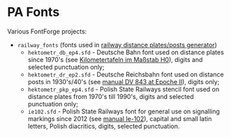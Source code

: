 # PA Fonts
Various FontForge projects:
* `railway_fonts` (fonts used in [railway distance plates/posts generator](https://github.com/SirGagarin/dist_plates_gen))
  * `hektometr_db_ep4.sfd` - Deutsche Bahn font used on distance plates since 1970's (see [Kilometertafeln im Maßstab H0](http://www.arge-nord-modul.de/kilometer.html)), digits and selected punctuation only;
  * `hektometr_dr_ep2.sfd` - Deutsche Reichsbahn font used on distance posts in 1930's/40's (see [manual DV 843 at Epoche II](http://web.hs-merseburg.de/~nosske/EpocheII/ds/e2d_3611.html)), digits only;
  * `hektometr_pkp_ep4.sfd` - Polish State Railways stencil font used on distance plates from 1970's till 1990's, digits and selected punctuation only;
  * `ie102.sfd` - Polish State Railways font for general use on signalling markings since 2012 (see [manual Ie-102](http://www.plk-sa.pl/files/public/user_upload/pdf/Akty_prawne_i_przepisy/Instrukcje/Wydruk/Warunki_techniczne_Id-1_ujednolic..pdf)), capital and small latin letters, Polish diacritics, digits, selected punctuation.

